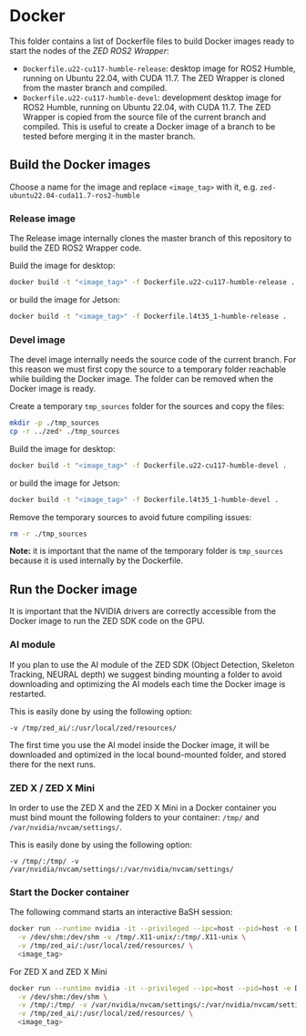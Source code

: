 # Docker

This folder contains a list of Dockerfile files to build Docker images ready to start the nodes of the *ZED ROS2 Wrapper*:

* `Dockerfile.u22-cu117-humble-release`: desktop image for ROS2 Humble, running on Ubuntu 22.04, with CUDA 11.7. The ZED Wrapper is cloned from the master branch and compiled.
* `Dockerfile.u22-cu117-humble-devel`: development desktop image for ROS2 Humble, running on Ubuntu 22.04, with CUDA 11.7. The ZED Wrapper is copied from the source file of the current branch and compiled. This is useful to create a Docker image of a branch to be tested before merging it in the master branch.

## Build the Docker images

Choose a name for the image and replace `<image_tag>` with it, e.g. `zed-ubuntu22.04-cuda11.7-ros2-humble`

### Release image

The Release image internally clones the master branch of this repository to build the ZED ROS2 Wrapper code.

Build the image for desktop:
```bash
docker build -t "<image_tag>" -f Dockerfile.u22-cu117-humble-release .
```

or build the image for Jetson:

```bash
docker build -t "<image_tag>" -f Dockerfile.l4t35_1-humble-release .
```

### Devel image

The devel image internally needs the source code of the current branch. For this reason we must first copy the source to a temporary folder reachable while building the Docker image. The folder can be removed when the Docker image is ready.

Create a temporary `tmp_sources` folder for the sources and copy the files:

```bash
mkdir -p ./tmp_sources
cp -r ../zed* ./tmp_sources
```

Build the image for desktop:

```bash
docker build -t "<image_tag>" -f Dockerfile.u22-cu117-humble-devel .
```

or build the image for Jetson:

```bash
docker build -t "<image_tag>" -f Dockerfile.l4t35_1-humble-devel .
```

Remove the temporary sources to avoid future compiling issues:

```bash
rm -r ./tmp_sources
```

**Note:** it is important that the name of the temporary folder is `tmp_sources` because it is used internally by the Dockerfile.

## Run the Docker image

It is important that the NVIDIA drivers are correctly accessible from the Docker image to run the ZED SDK code on the GPU.

### AI module

If you plan to use the AI module of the ZED SDK (Object Detection, Skeleton Tracking, NEURAL depth) we suggest binding mounting a folder to avoid downloading and optimizing the AI models each time the Docker image is restarted.

This is easily done by using the following option:

    -v /tmp/zed_ai/:/usr/local/zed/resources/

The first time you use the AI model inside the Docker image, it will be downloaded and optimized in the local bound-mounted folder, and stored there for the next runs.

### ZED X / ZED X Mini

In order to use the ZED X and the ZED X Mini in a Docker container you must bind mount the following folders to your container: `/tmp/` and `/var/nvidia/nvcam/settings/`.

This is easily done by using the following option:

    -v /tmp/:/tmp/ -v /var/nvidia/nvcam/settings/:/var/nvidia/nvcam/settings/

### Start the Docker container

The following command starts an interactive BaSH session:

```bash
docker run --runtime nvidia -it --privileged --ipc=host --pid=host -e DISPLAY \
  -v /dev/shm:/dev/shm -v /tmp/.X11-unix/:/tmp/.X11-unix \
  -v /tmp/zed_ai/:/usr/local/zed/resources/ \
  <image_tag>
```

For ZED X and ZED X Mini

```bash
docker run --runtime nvidia -it --privileged --ipc=host --pid=host -e DISPLAY \
  -v /dev/shm:/dev/shm \
  -v /tmp/:/tmp/ -v /var/nvidia/nvcam/settings/:/var/nvidia/nvcam/settings/ \
  -v /tmp/zed_ai/:/usr/local/zed/resources/ \
  <image_tag>
```
